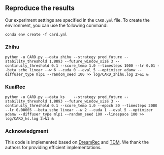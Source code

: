 ## Reproduce the results

Our experiment settings are specified in the `CARD.yml` file. To create the environment, you can use the following command:

```
conda env create -f card.yml
```

### Zhihu
```
python -u CARD.py --data zhihu --strategy pred_future --stability_threshold 1.8893 --future_window_size 3 --continuity_threshold 0.1 --score_temp 1.0 --timesteps 1000 --lr 0.01 --beta_sche linear --w 6 --cuda 0 --eval 5 --optimizer adamw --diffuser_type mlp1 --random_seed 100 >> log/CARD_zhihu.log 2>&1 &
```

### KuaiRec

```
python -u CARD.py --data ks    --strategy pred_future --stability_threshold 1.8893 --future_window_size 3 --continuity_threshold 0.1 --score_temp 1.0 --epoch 30 --timesteps 2000 --lr 0.00005 --beta_sche linear --w 2 --cuda 1 --eval 5 --optimizer adamw --diffuser_type mlp1 --random_seed 100 --linespace 100 >> log/CARD_ks.log 2>&1 &
```

### Acknowledgment

This code is implemented based on [DreamRec](https://github.com/YangZhengyi98/DreamRec) and [TDM](https://github.com/maowenyu-11/TDM/tree/main). We thank the authors for providing efficient implementations.
